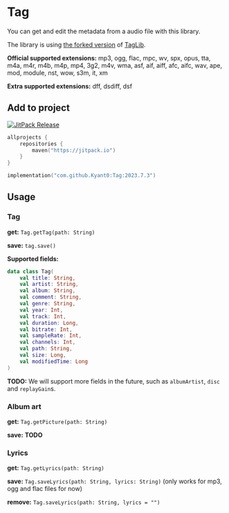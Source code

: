 # Tag

You can get and edit the metadata from a audio file with this library.

The library is using [the forked version](https://github.com/Kyant0/taglib) of [TagLib](https://taglib.org/).

**Official supported extensions:**
mp3, ogg, flac, mpc, wv, spx, opus, tta, m4a, m4r, m4b, m4p, mp4, 3g2, m4v, wma, asf, aif, aiff, afc, aifc, wav, ape,
mod, module, nst, wow, s3m, it, xm

**Extra supported extensions:**
dff, dsdiff, dsf

## Add to project

[![JitPack Release](https://jitpack.io/v/Kyant0/Tag.svg)](https://jitpack.io/#Kyant0/Tag)

```kotlin
allprojects {
    repositories {
        maven("https://jitpack.io")
    }
}

implementation("com.github.Kyant0:Tag:2023.7.3")
```

## Usage

### Tag

**get:** `Tag.getTag(path: String)`

**save:** `tag.save()`

**Supported fields:**

```kotlin
data class Tag(
    val title: String,
    val artist: String,
    val album: String,
    val comment: String,
    val genre: String,
    val year: Int,
    val track: Int,
    val duration: Long,
    val bitrate: Int,
    val sampleRate: Int,
    val channels: Int,
    val path: String,
    val size: Long,
    val modifiedTime: Long
)
```

**TODO:** We will support more fields in the future, such as `albumArtist`, `disc` and `replayGain`s.

### Album art

**get:** `Tag.getPicture(path: String)`

**save:** **TODO**

### Lyrics

**get:** `Tag.getLyrics(path: String)`

**save:** `Tag.saveLyrics(path: String, lyrics: String)` (only works for mp3, ogg and flac files for now)

**remove:** `Tag.saveLyrics(path: String, lyrics = "")`
